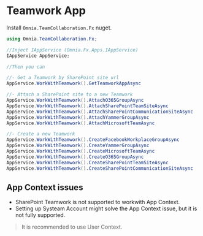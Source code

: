 # Teamwork App

Install `Omnia.TeamCollaboration.Fx` nuget.

```cs
using Omnia.TeamCollaboration.Fx;

//Inject IAppService (Omnia.Fx.Apps.IAppService)
IAppService AppService;

//Then you can

//- Get a Teamwork by SharePoint site url
AppService.WorkWithTeamwork().GetTeamworkAppAsync

//- Attach a SharePoint site to a new Teamwork
AppService.WorkWithTeamwork().AttachO365GroupAsync
AppService.WorkWithTeamwork().AttachSharePointTeamSiteAsync
AppService.WorkWithTeamwork().AttachSharePointCommunicationSiteAsync
AppService.WorkWithTeamwork().AttachYammerGroupAsync
AppService.WorkWithTeamwork().AttachMicrosoftTeamAsync

//- Create a new Teamwork
AppService.WorkWithTeamwork().CreateFacebookWorkplaceGroupAsync
AppService.WorkWithTeamwork().CreateYammerGroupAsync
AppService.WorkWithTeamwork().CreateMicrosoftTeamAsync
AppService.WorkWithTeamwork().CreateO365GroupAsync
AppService.WorkWithTeamwork().CreateSharePointTeamSiteAsync
AppService.WorkWithTeamwork().CreateSharePointCommunicationSiteAsync
```

## App Context issues

- SharePoint Teamwork is not supported to workwith App Context.
- Setting up Systeam Account might solve the App Context issue, but it is not fully supported. 

> It is recommended to use User Context.

